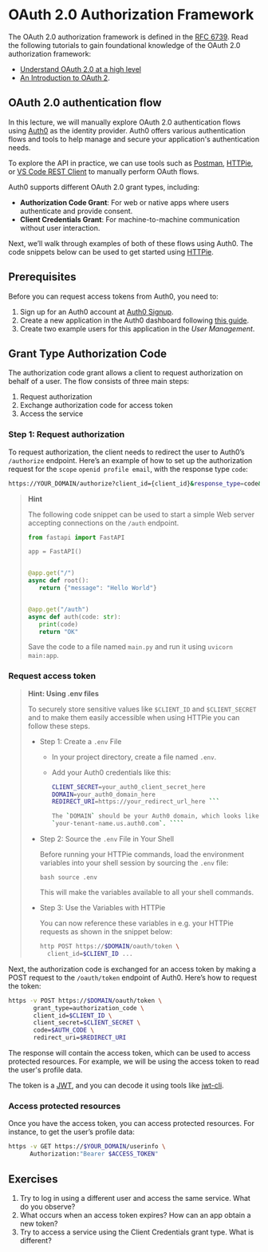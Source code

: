 # OAuth 2.0 Authorization Framework

The OAuth 2.0 authorization framework is defined in the [RFC
6739](https://datatracker.ietf.org/doc/html/rfc6749). Read the following
tutorials to gain foundational knowledge of the OAuth 2.0 authorization
framework:

- [Understand OAuth 2.0 at a high
  level](https://github.com/SAP-samples/cloud-apis-virtual-event/tree/main/exercises/02)
- [An Introduction to OAuth
  2](https://www.digitalocean.com/community/tutorials/an-introduction-to-oauth-2).

## OAuth 2.0 authentication flow

In this lecture, we will manually explore OAuth 2.0 authentication flows using
[Auth0](https://auth0.com/) as the identity provider. Auth0 offers various
authentication flows and tools to help manage and secure your application's
authentication needs.

To explore the API in practice, we can use tools such as
[Postman](https://www.postman.com/), [HTTPie](https://httpie.io/), or [VS Code
REST
Client](https://marketplace.visualstudio.com/items?itemName=humao.rest-client)
to manually perform OAuth flows.

Auth0 supports different OAuth 2.0 grant types, including:

- **Authorization Code Grant**: For web or native apps where users authenticate
  and provide consent.
- **Client Credentials Grant**: For machine-to-machine communication without
  user interaction.

Next, we’ll walk through examples of both of these flows using Auth0. The code
snippets below can be used to get started using [HTTPie](https://httpie.io/).

## Prerequisites

Before you can request access tokens from Auth0, you need to:

1. Sign up for an Auth0 account at [Auth0 Signup](https://auth0.com/signup).
2. Create a new application in the Auth0 dashboard following [this
   guide](https://auth0.com/docs/get-started/dashboard/create-applications).
3. Create two example users for this application in the _User Management_.

## Grant Type Authorization Code

The authorization code grant allows a client to request authorization on behalf
of a user. The flow consists of three main steps:

1. Request authorization
2. Exchange authorization code for access token
3. Access the service

### Step 1: Request authorization

To request authorization, the client needs to redirect the user to Auth0’s
`/authorize` endpoint. Here’s an example of how to set up the authorization
request for the `scope` `openid profile email`, with the response type `code`:

```bash
https://YOUR_DOMAIN/authorize?client_id={client_id}&response_type=code&redirect_uri={redirect_uri}&scope=openid profile email
```

> **Hint**
>
> The following code snippet can be used to start a simple Web server accepting
> connections on the `/auth` endpoint.
>
> ```python
> from fastapi import FastAPI
>
> app = FastAPI()
>
>
> @app.get("/")
> async def root():
>    return {"message": "Hello World"}
>
>
> @app.get("/auth")
> async def auth(code: str):
>    print(code)
>    return "OK"
> ```
>
> Save the code to a file named `main.py` and run it using `uvicorn main:app`.

### Request access token

> **Hint: Using .env files**
>
> To securely store sensitive values like `$CLIENT_ID` and `$CLIENT_SECRET` and
> to make them easily accessible when using HTTPie you can follow these steps.
>
> - Step 1: Create a `.env` File
>
>   - In your project directory, create a file named `.env`.
>   - Add your Auth0 credentials like this:
>
>     `````bash CLIENT_ID=your_auth0_client_id_here
>     CLIENT_SECRET=your_auth0_client_secret_here
>     DOMAIN=your_auth0_domain_here
>     REDIRECT_URI=https://your_redirect_url_here ```
>
>     The `DOMAIN` should be your Auth0 domain, which looks like
>     `your-tenant-name.us.auth0.com`. ````
>     `````
>
> - Step 2: Source the `.env` File in Your Shell
>
>   Before running your HTTPie commands, load the environment variables into
>   your shell session by sourcing the `.env` file:
>
>   `bash source .env`
>
>   This will make the variables available to all your shell commands.
>
> - Step 3: Use the Variables with HTTPie
>
>   You can now reference these variables in e.g. your HTTPie requests as
>   shown in the snippet below:
>
>   ```bash
>   http POST https://$DOMAIN/oauth/token \
>     client_id=$CLIENT_ID ...
>   ```

Next, the authorization code is exchanged for an access token by making a POST
request to the `/oauth/token` endpoint of Auth0. Here’s how to request the
token:

```bash
https -v POST https://$DOMAIN/oauth/token \
       grant_type=authorization_code \
       client_id=$CLIENT_ID \
       client_secret=$CLIENT_SECRET \
       code=$AUTH_CODE \
       redirect_uri=$REDIRECT_URI
```

The response will contain the access token, which can be used to access
protected resources. For example, we will be using the access token to read the
user's profile data.

The token is a [JWT](https://datatracker.ietf.org/doc/html/rfc7519), and you
can decode it using tools like
[jwt-cli](https://www.npmjs.com/package/jwt-cli).

### Access protected resources

Once you have the access token, you can access protected resources. For
instance, to get the user’s profile data:

```bash
https -v GET https://$YOUR_DOMAIN/userinfo \
      Authorization:"Bearer $ACCESS_TOKEN"
```

## Exercises

1. Try to log in using a different user and access the same service. What do
   you observe?
1. What occurs when an access token expires? How can an app obtain a new token?
1. Try to access a service using the Client Credentials grant type. What is
   different?
